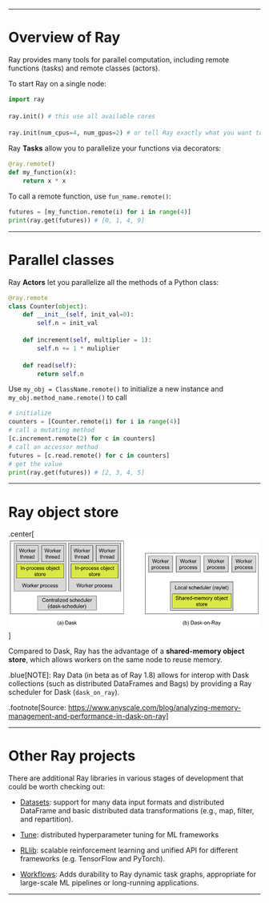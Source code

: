 
---
# Overview of Ray
Ray provides many tools for parallel computation, including remote functions (tasks) and remote classes (actors).

To start Ray on a single node:

```py
import ray

ray.init() # this use all available cores

ray.init(num_cpus=4, num_gpus=2) # or tell Ray exactly what you want to use
```

Ray **Tasks** allow you to parallelize your functions via decorators:

```py
@ray.remote()
def my_function(x):
    return x * x
```

To call a remote function, use `fun_name.remote()`:
```py
futures = [my_function.remote(i) for i in range(4)]
print(ray.get(futures)) # [0, 1, 4, 9]
```

---
# Parallel classes

Ray **Actors** let you parallelize all the methods of a Python class:
```py
@ray.remote
class Counter(object):
    def __init__(self, init_val=0):
        self.n = init_val

    def increment(self, multiplier = 1):
        self.n += 1 * muliplier

    def read(self):
        return self.n
```

Use `my_obj = ClassName.remote()` to initialize a new instance and `my_obj.method_name.remote()` to call
```py
# initialize
counters = [Counter.remote(i) for i in range(4)]
# call a mutating method
[c.increment.remote(2) for c in counters]
# call an accessor method
futures = [c.read.remote() for c in counters]
# get the value
print(ray.get(futures)) # [2, 3, 4, 5]
```
---
# Ray object store

.center[![Ray object store](images/ray-vs-dask.png)]

Compared to Dask, Ray has the advantage of a **shared-memory object store**, which allows workers on the same node to reuse memory.

.blue[NOTE]: Ray Data (in beta as of Ray 1.8) allows for interop with Dask collections (such as distributed DataFrames and Bags) by providing a Ray scheduler for Dask (`dask_on_ray`).

.footnote[Source: https://www.anyscale.com/blog/analyzing-memory-management-and-performance-in-dask-on-ray]

---
# Other Ray projects

There are additional Ray libraries in various stages of development that could be worth checking out:

- [Datasets](https://docs.ray.io/en/latest/data/dataset.html): support for many data input formats and distributed DataFrame and basic distributed data transformations (e.g., map, filter, and repartition).

- [Tune](https://docs.ray.io/en/latest/tune/index.html): distributed hyperparameter tuning for ML frameworks

- [RLlib](https://docs.ray.io/en/latest/rllib.html): scalable reinforcement learning and unified API for different frameworks (e.g. TensorFlow and PyTorch).

- [Workflows](https://docs.ray.io/en/latest/workflows/concepts.html): Adds durability to Ray dynamic task graphs, appropriate for large-scale ML pipelines or long-running applications.

---
